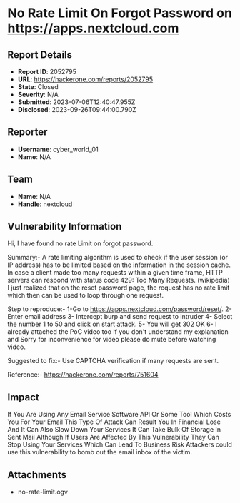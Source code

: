 # No Rate Limit On Forgot Password on https://apps.nextcloud.com

## Report Details
- **Report ID**: 2052795
- **URL**: https://hackerone.com/reports/2052795
- **State**: Closed
- **Severity**: N/A
- **Submitted**: 2023-07-06T12:40:47.955Z
- **Disclosed**: 2023-09-26T09:44:00.790Z

## Reporter
- **Username**: cyber_world_01
- **Name**: N/A

## Team
- **Name**: N/A
- **Handle**: nextcloud

## Vulnerability Information
Hi,
     I have found no rate Limit on forgot password.

Summary:-
A rate limiting algorithm is used to check if the user session (or IP address) has to be limited based on the information in the session cache. In case a client made too many requests within a given time frame, HTTP servers can respond with status code 429: Too Many Requests. (wikipedia) I just realized that on the reset password page, the request has no rate limit which then can be used to loop through one request.

Step to reproduce:-
1-Go to https://apps.nextcloud.com/password/reset/.
2- Enter email address
3- Intercept burp and send request to intruder
4- Select the number 1 to 50 and click on start attack.
5- You will get 302 OK
6- I already attached the PoC video too if you don't understand my explanation and Sorry for inconvenience for video please do mute before watching video.

Suggested to fix:-
Use CAPTCHA verification if many requests are sent. 

Reference:-
https://hackerone.com/reports/751604

## Impact

If You Are Using Any Email Service Software API Or Some Tool Which Costs You For Your Email This Type Of Attack Can Result You In Financial Lose And It Can Also Slow Down Your Services It Can Take Bulk Of Storage In Sent Mail Although If Users Are Affected By This Vulnerability They Can Stop Using Your Services Which Can Lead To Business Risk
Attackers could use this vulnerability to bomb out the email inbox of the victim.

## Attachments
- no-rate-limit.ogv
